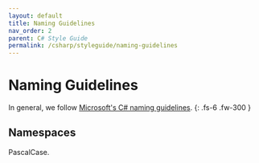 ```yaml
---
layout: default
title: Naming Guidelines
nav_order: 2
parent: C# Style Guide
permalink: /csharp/styleguide/naming-guidelines
---
```


# Naming Guidelines
In general, we follow [Microsoft's C# naming guidelines](https://docs.microsoft.com/en-us/dotnet/standard/design-guidelines/naming-guidelines).
{: .fs-6 .fw-300 }

## Namespaces
PascalCase.
